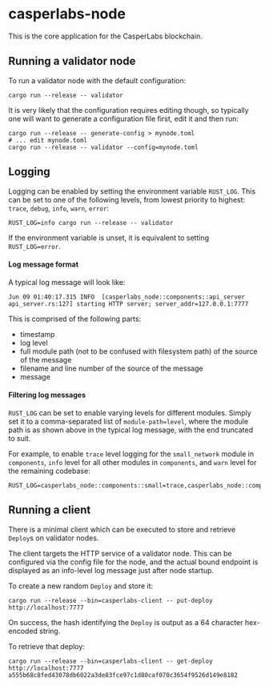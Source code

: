 # casperlabs-node

This is the core application for the CasperLabs blockchain.

## Running a validator node

To run a validator node with the default configuration:

```
cargo run --release -- validator
```

It is very likely that the configuration requires editing though, so typically one will want to generate a configuration
file first, edit it and then run:

```
cargo run --release -- generate-config > mynode.toml
# ... edit mynode.toml
cargo run --release -- validator --config=mynode.toml
```

## Logging

Logging can be enabled by setting the environment variable `RUST_LOG`.  This can be set to one of the following levels,
from lowest priority to highest: `trace`, `debug`, `info`, `warn`, `error`:

```
RUST_LOG=info cargo run --release -- validator
```

If the environment variable is unset, it is equivalent to setting `RUST_LOG=error`.

#### Log message format

A typical log message will look like:

```
Jun 09 01:40:17.315 INFO  [casperlabs_node::components::api_server api_server.rs:127] starting HTTP server; server_addr=127.0.0.1:7777
```

This is comprised of the following parts:
* timestamp
* log level
* full module path (not to be confused with filesystem path) of the source of the message
* filename and line number of the source of the message
* message

#### Filtering log messages

`RUST_LOG` can be set to enable varying levels for different modules.  Simply set it to a comma-separated list of
`module-path=level`, where the module path is as shown above in the typical log message, with the end truncated to suit.

For example, to enable `trace` level logging for the `small_network` module in `components`, `info` level for all other
modules in `components`, and `warn` level for the remaining codebase:

```
RUST_LOG=casperlabs_node::components::small=trace,casperlabs_node::comp=info,warn
```

## Running a client

There is a minimal client which can be executed to store and retrieve `Deploy`s on validator nodes.

The client targets the HTTP service of a validator node.  This can be configured via the config file for the node, and
the actual bound endpoint is displayed as an info-level log message just after node startup.

To create a new random `Deploy` and store it:

```
cargo run --release --bin=casperlabs-client -- put-deploy http://localhost:7777
```

On success, the hash identifying the `Deploy` is output as a 64 character hex-encoded string.

To retrieve that deploy:

```
cargo run --release --bin=casperlabs-client -- get-deploy http://localhost:7777 a555b68c8fed43078db6022a3de83fce97c1d80caf070c3654f9526d149e8182
```
